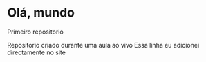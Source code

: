 # Olá, mundo
 Primeiro repositorio

 Repositorio criado durante uma aula ao vivo
 Essa linha eu adicionei directamente no site
